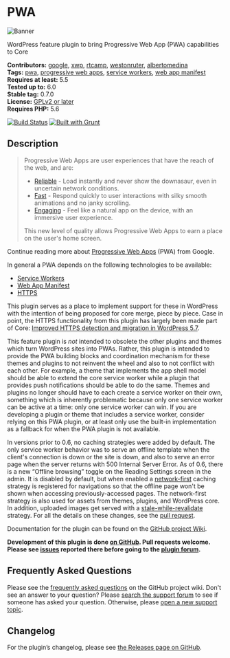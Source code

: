 # PWA

![Banner](.wordpress-org/banner-1544x500.png)

WordPress feature plugin to bring Progressive Web App (PWA) capabilities to Core

**Contributors:** [google](https://profiles.wordpress.org/google), [xwp](https://profiles.wordpress.org/xwp), [rtcamp](https://profiles.wordpress.org/rtcamp), [westonruter](https://profiles.wordpress.org/westonruter), [albertomedina](https://profiles.wordpress.org/albertomedina)  
**Tags:** [pwa](https://wordpress.org/plugins/tags/pwa), [progressive web apps](https://wordpress.org/plugins/tags/progressive-web-apps), [service workers](https://wordpress.org/plugins/tags/service-workers), [web app manifest](https://wordpress.org/plugins/tags/web-app-manifest)  
**Requires at least:** 5.5  
**Tested up to:** 6.0  
**Stable tag:** 0.7.0  
**License:** [GPLv2 or later](http://www.gnu.org/licenses/gpl-2.0.html)  
**Requires PHP:** 5.6

[![Build Status](https://github.com/GoogleChromeLabs/pwa-wp/workflows/Build,%20test%20&%20measure/badge.svg)](https://github.com/GoogleChromeLabs/pwa-wp/actions?query=branch%3Adevelop+workflow%3A%22Build%2C+test+%26+measure%22)
[![Built with Grunt](https://gruntjs.com/cdn/builtwith.svg)](http://gruntjs.com)

## Description

<blockquote cite="https://developers.google.com/web/progressive-web-apps/">
Progressive Web Apps are user experiences that have the reach of the web, and are:

<ul>
<li><a href="https://developers.google.com/web/progressive-web-apps/#reliable">Reliable</a> - Load instantly and never show the downasaur, even in uncertain network conditions.</li>
<li><a href="https://developers.google.com/web/progressive-web-apps/#fast">Fast</a> - Respond quickly to user interactions with silky smooth animations and no janky scrolling.</li>
<li><a href="https://developers.google.com/web/progressive-web-apps/#engaging">Engaging</a> - Feel like a natural app on the device, with an immersive user experience.</li>
</ul>

This new level of quality allows Progressive Web Apps to earn a place on the user's home screen.
</blockquote>

Continue reading more about [Progressive Web Apps](https://web.dev/progressive-web-apps/) (PWA) from Google.

In general a PWA depends on the following technologies to be available:

* [Service Workers](https://developer.mozilla.org/en-US/docs/Web/API/Service_Worker_API)
* [Web App Manifest](https://developer.mozilla.org/en-US/docs/Web/Manifest)
* [HTTPS](https://en.wikipedia.org/wiki/HTTPS)

This plugin serves as a place to implement support for these in WordPress with the intention of being proposed for core merge, piece by piece. Case in point, the HTTPS functionality from this plugin has largely been made part of Core: [Improved HTTPS detection and migration in WordPress 5.7](https://make.wordpress.org/core/2021/02/22/improved-https-detection-and-migration-in-wordpress-5-7/).

This feature plugin is _not_ intended to obsolete the other plugins and themes which turn WordPress sites into PWAs. Rather, this plugin is intended to provide the PWA building blocks and coordination mechanism for these themes and plugins to not reinvent the wheel and also to not conflict with each other. For example, a theme that implements the app shell model should be able to extend the core service worker while a plugin that provides push notifications should be able to do the same. Themes and plugins no longer should have to each create a service worker on their own, something which is inherently problematic because only one service worker can be active at a time: only one service worker can win. If you are developing a plugin or theme that includes a service worker, consider relying on this PWA plugin, or at least only use the built-in implementation as a fallback for when the PWA plugin is not available.

In versions prior to 0.6, no caching strategies were added by default. The only service worker behavior was to serve an offline template when the client's connection is down or the site is down, and also to serve an error page when the server returns with 500 Internal Server Error. As of 0.6, there is a new “Offline browsing” toggle on the Reading Settings screen in the admin. It is disabled by default, but when enabled a [network-first](https://web.dev/offline-cookbook/#network-falling-back-to-cache) caching strategy is registered for navigations so that the offline page won't be shown when accessing previously-accessed pages. The network-first strategy is also used for assets from themes, plugins, and WordPress core. In addition, uploaded images get served with a [stale-while-revalidate](https://web.dev/offline-cookbook/#stale-while-revalidate) strategy. For all the details on these changes, see the [pull request](https://github.com/GoogleChromeLabs/pwa-wp/pull/338).

Documentation for the plugin can be found on the [GitHub project Wiki](https://github.com/GoogleChromeLabs/pwa-wp/wiki).

**Development of this plugin is done [on GitHub](https://github.com/GoogleChromeLabs/pwa-wp). Pull requests welcome. Please see [issues](https://github.com/GoogleChromeLabs/pwa-wp/issues) reported there before going to the [plugin forum](https://wordpress.org/support/plugin/pwa).**

## Frequently Asked Questions

Please see the [frequently asked questions](https://github.com/GoogleChromeLabs/pwa-wp/wiki/FAQ) on the GitHub project wiki. Don't see an answer to your question? Please [search the support forum](https://wordpress.org/support/plugin/pwa/) to see if someone has asked your question. Otherwise, please [open a new support topic](https://wordpress.org/support/plugin/pwa/#new-post).

## Changelog

For the plugin’s changelog, please see [the Releases page on GitHub](https://github.com/GoogleChromeLabs/pwa-wp/releases).
